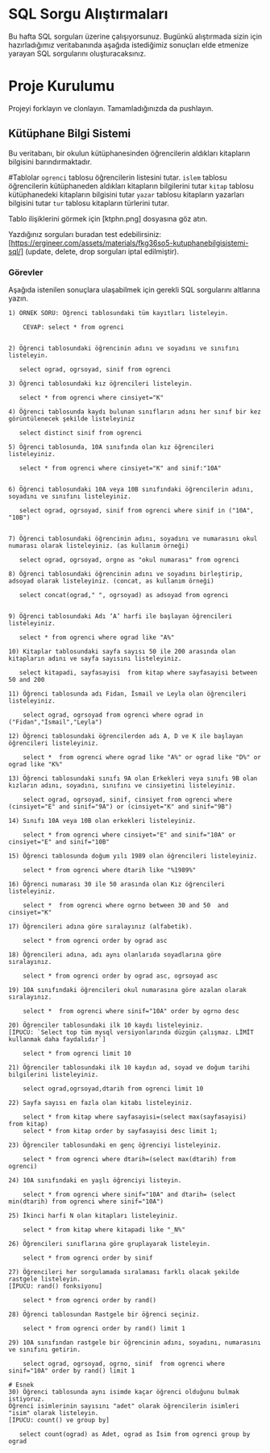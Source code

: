 # SQL Sorgu Alıştırmaları

Bu hafta SQL sorguları üzerine çalışıyorsunuz. Bugünkü alıştırmada sizin için hazırladığımız veritabanında aşağıda istediğimiz sonuçları elde etmenize yarayan SQL sorgularını oluşturacaksınız.

# Proje Kurulumu
Projeyi forklayın ve clonlayın. Tamamladığınızda da pushlayın.

## Kütüphane Bilgi Sistemi

Bu veritabanı, bir okulun kütüphanesinden öğrencilerin aldıkları kitapların bilgisini barındırmaktadır.

#Tablolar 
`ogrenci` tablosu öğrencilerin listesini tutar.
`islem` tablosu öğrencilerin kütüphaneden aldıkları kitapların bilgilerini tutar
`kitap` tablosu kütüphanedeki kitapların bilgisini tutar
`yazar` tablosu kitapların yazarları bilgisini tutar
`tur` tablosu kitapların türlerini tutar.

Tablo ilişiklerini görmek için [ktphn.png] dosyasına göz atın.

Yazdığınız sorguları buradan test edebilirsiniz: [https://ergineer.com/assets/materials/fkg36so5-kutuphanebilgisistemi-sql/] (update, delete, drop sorguları iptal edilmiştir).

### Görevler

Aşağıda istenilen sonuçlara ulaşabilmek için gerekli SQL sorgularını altlarına yazın. 


	1) ÖRNEK SORU: Öğrenci tablosundaki tüm kayıtları listeleyin.
	
		CEVAP: select * from ogrenci

	
	2) Öğrenci tablosundaki öğrencinin adını ve soyadını ve sınıfını listeleyin.
	
	   select ograd, ogrsoyad, sinif from ogrenci
	
	3) Öğrenci tablosundaki kız öğrencileri listeleyin. 
	
	   select * from ogrenci where cinsiyet="K"
	
	4) Öğrenci tablosunda kaydı bulunan sınıfların adını her sınıf bir kez görüntülenecek şekilde listeleyiniz
	
	   select distinct sinif from ogrenci
	
	5) Öğrenci tablosunda, 10A sınıfında olan kız öğrencileri listeleyiniz.

	   select * from ogrenci where cinsiyet="K" and sinif:"10A"
	
	
	6) Öğrenci tablosundaki 10A veya 10B sınıfındaki öğrencilerin adını, soyadını ve sınıfını listeleyiniz.

	   select ograd, ogrsoyad, sinif from ogrenci where sinif in ("10A", "10B")
	
	
	7) Öğrenci tablosundaki öğrencinin adını, soyadını ve numarasını okul numarası olarak listeleyiniz. (as kullanım örneği)
	
	   select ograd, ogrsoyad, orgno as "okul numarası" from ogrenci
	
	8) Öğrenci tablosundaki öğrencinin adını ve soyadını birleştirip, adsoyad olarak listeleyiniz. (concat, as kullanım örneği)

	   select concat(ograd," ", ogrsoyad) as adsoyad from ogrenci
	
	
	9) Öğrenci tablosundaki Adı ‘A’ harfi ile başlayan öğrencileri listeleyiniz.

	   select * from ogrenci where ograd like "A%"
	
	10) Kitaplar tablosundaki sayfa sayısı 50 ile 200 arasında olan kitapların adını ve sayfa sayısını listeleyiniz.

       select kitapadi, sayfasayisi  from kitap where sayfasayisi between 50 and 200

	11) Öğrenci tablosunda adı Fidan, İsmail ve Leyla olan öğrencileri listeleyiniz.

	    select ograd, ogrsoyad from ogrenci where ograd in ("Fidan","İsmail","Leyla") 
	
	12) Öğrenci tablosundaki öğrencilerden adı A, D ve K ile başlayan öğrencileri listeleyiniz.

	    select *  from ogrenci where ograd like "A%" or ograd like "D%" or  ograd like "K%"
	
	13) Öğrenci tablosundaki sınıfı 9A olan Erkekleri veya sınıfı 9B olan kızların adını, soyadını, sınıfını ve cinsiyetini listeleyiniz.

	    select ograd, ogrsoyad, sinif, cinsiyet from ogrenci where (cinsiyet="E" and sinif="9A") or (cinsiyet="K" and sinif="9B")
	
	14) Sınıfı 10A veya 10B olan erkekleri listeleyiniz.

	    select * from ogrenci where cinsiyet="E" and sinif="10A" or cinsiyet="E" and sinif="10B"
	
	15) Öğrenci tablosunda doğum yılı 1989 olan öğrencileri listeleyiniz.

	    select * from ogrenci where dtarih like "%1989%"
	
	16) Öğrenci numarası 30 ile 50 arasında olan Kız öğrencileri listeleyiniz.

	    select *  from ogrenci where ogrno between 30 and 50  and cinsiyet="K"
	
	17) Öğrencileri adına göre sıralayınız (alfabetik).

	    select * from ogrenci order by ograd asc
	
	18) Öğrencileri adına, adı aynı olanlarıda soyadlarına göre sıralayınız.

	    select * from ogrenci order by ograd asc, ogrsoyad asc
	
	19) 10A sınıfındaki öğrencileri okul numarasına göre azalan olarak sıralayınız.

	    select *  from ogrenci where sinif="10A" order by ogrno desc
	
	20) Öğrenciler tablosundaki ilk 10 kaydı listeleyiniz.
	[İPUCU: `Select top tüm mysql versiyonlarında düzgün çalışmaz. LİMİT kullanmak daha faydalıdır`]

	    select * from ogrenci limit 10
	
	21) Öğrenciler tablosundaki ilk 10 kaydın ad, soyad ve doğum tarihi bilgilerini listeleyiniz.

	    select ograd,ogrsoyad,dtarih from ogrenci limit 10
	
	22) Sayfa sayısı en fazla olan kitabı listeleyiniz.
	
	    select * from kitap where sayfasayisi=(select max(sayfasayisi) from kitap)
	    select * from kitap order by sayfasayisi desc limit 1;
	
	23) Öğrenciler tablosundaki en genç öğrenciyi listeleyiniz.

	    select * from ogrenci where dtarih=(select max(dtarih) from ogrenci)
	
	24) 10A sınıfındaki en yaşlı öğrenciyi listeyin.

	    select * from ogrenci where sinif="10A" and dtarih= (select min(dtarih) from ogrenci where sinif="10A")
	
	25) İkinci harfi N olan kitapları listeleyiniz.
	
	    select * from kitap where kitapadi like "_N%"
	
	26) Öğrencileri sınıflarına göre gruplayarak listeleyin.

	    select * from ogrenci order by sinif
	
	27) Öğrencileri her sorgulamada sıralaması farklı olacak şekilde rastgele listeleyin. 
	[İPUCU: rand() fonksiyonu]

	    select * from ogrenci order by rand()
	
	28) Öğrenci tablosundan Rastgele bir öğrenci seçiniz.
	
	    select * from ogrenci order by rand() limit 1
	
	29) 10A sınıfından rastgele bir öğrencinin adını, soyadını, numarasını ve sınıfını getirin.

	    select ograd, ogrsoyad, ogrno, sinif  from ogrenci where sinif="10A" order by rand() limit 1
	
	# Esnek
	30) Öğrenci tablosunda aynı isimde kaçar öğrenci olduğunu bulmak istiyoruz. 
	Öğrenci isimlerinin sayısını "adet" olarak öğrencilerin isimleri "isim" olarak listeleyin. 
	[İPUCU: count() ve group by]

	   select count(ograd) as Adet, ograd as İsim from ogrenci group by ograd
